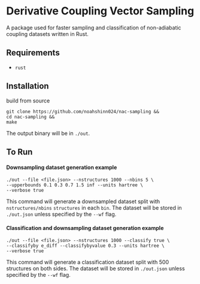 # Derivative Coupling Vector Sampling
A package used for faster sampling and classification of non-adiabatic coupling datasets written in Rust.

## Requirements
  - `rust`

## Installation
build from source
```
git clone https://github.com/noahshinn024/nac-sampling &&
cd nac-sampling &&
make
```
The output binary will be in `./out`.

## To Run

#### Downsampling dataset generation example
```
./out --file <file.json> --nstructures 1000 --nbins 5 \
--upperbounds 0.1 0.3 0.7 1.5 inf --units hartree \
--verbose true
```
This command will generate a downsampled dataset split with `nstructures/nbins` `structures` in each `bin`. The dataset will be stored in `./out.json` unless specified by the `--wf` flag.

#### Classification and downsampling dataset generation example
```
./out --file <file.json> --nstructures 1000 --classify true \
--classifyby e_diff --classifybyvalue 0.3 --units hartree \
--verbose true
```
This command will generate a classification dataset split with 500 structures on both sides. The dataset will be stored in `./out.json` unless specified by the `--wf` flag.
